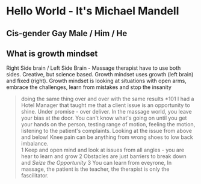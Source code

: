# Hello World - It's Michael Mandell
## Cis-gender Gay Male / Him / He
## What is growth mindset
Right Side brain / Left Side Brain - Massage therapist have to use both sides. Creative, but science based. Growth mindset uses growth (left brain) and fixed (right). Growth mindset is looking at situations with open arms, embrace the challenges, learn from mistakes and stop the insanity 
>doing the same thing over and over with the same results *101 
I had a Hotel Manager that taught me that a client issue is an opportunity to shine. Under promise - over deliver. In the massage world, you leave your bias at the door. You can't know what's going on until you get your hands on the person, testing range of motion, feeling the motion, listening to the patient's complaints.  Looking at the issue from above and below! Knee pain can be anything from wrong shoes to low back imbalance.  
1 Keep and open mind and look at issues from all angles - you are hear to learn and grow
2 Obstacles are just barriers to break down and *Seize the Opportunity*
3 You can learn from eveyrone, In massage, the patient is the teacher, the therapist is only the fascilitator.
